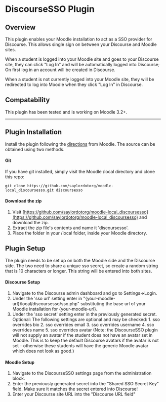 # DiscourseSSO Plugin

## Overview
This plugin enables your Moodle installation to act as a SSO provider for Discourse. This allows single sign on between your Discourse and Moodle sites. 

When a student is logged into your Moodle site and goes to your Discourse site, they can click "Log In" and will be automatically logged into Discourse; On first log in an account will be created in Discourse.

When a student is not currently logged into your Moodle site, they will be redirected to log into Moodle when they click "Log In" in Discourse.

## Compatability

This plugin has been tested and is working on Moodle 3.2+.

---

## Plugin Installation

Install the plugin following the [directions](https://docs.moodle.org/32/en/Installing_plugins) from Moodle. The source can be obtained using two methods.

#### Git

If you have git installed, simply visit the Moodle /local directory and clone this repo:

    git clone https://github.com/saylordotorg/moodle-local_discoursesso.git discoursesso

#### Download the zip

1. Visit [https://github.com/saylordotorg/moodle-local_discoursesso](https://github.com/saylordotorg/moodle-local_discoursesso) and download the zip. 
2. Extract the zip file's contents and name it 'discoursesso'.
3. Place the folder in your /local folder, inside your Moodle directory.

## Plugin Setup

The plugin needs to be set up on both the Moodle side and the Discourse side. The two need to share a unique sso secret, so create a random string that is 10 characters or longer. This string will be entered into both sites.

#### Discourse Setup

1. Navigate to the Discourse admin dashboard and go to Settings->Login.
2. Under the 'sso url' setting enter in "{your-moodle-url}/local/discoursesso/sso.php" substituting the base url of your Moodle installation for {your-moodle-url}.
3. Under the 'sso secret' setting enter in the previously generated secret.
Optional:
    The following settings are optional and may be checked:
        1. sso overrides bio
        2. sso overrides email
        3. sso overrides username
        4. sso overrides name
        5. sso overrides avatar (Note: the DiscourseSSO plugin will not supply an avatar if the student does not have an avatar set in Moodle. This is to keep the default Discourse avatars if the avatar is not set - otherwise these students will have the generic Moodle avatar which does not look as good.)

#### Moodle Setup

1. Navigate to the DiscourseSSO settings page from the administration block.
2. Enter the previously generated secret into the "Shared SSO Secret Key" field. Make sure it matches the secret entered into Discourse!
3. Enter your Discourse site URL into the "Discourse URL field"
